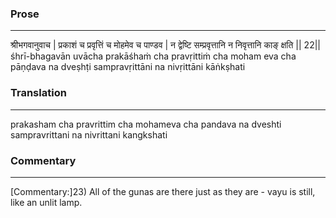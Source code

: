 ### Prose 
 --- 
श्रीभगवानुवाच |
प्रकाशं च प्रवृत्तिं च मोहमेव च पाण्डव |
न द्वेष्टि सम्प्रवृत्तानि न निवृत्तानि काङ् क्षति || 22||
śhrī-bhagavān uvācha
prakāśhaṁ cha pravṛittiṁ cha moham eva cha pāṇḍava
na dveṣhṭi sampravṛittāni na nivṛittāni kāṅkṣhati

### Translation 
 --- 
prakasham cha pravrittim cha mohameva cha pandava na dveshti sampravrittani na nivrittani kangkshati

### Commentary 
 --- 
[Commentary:]23) All of the gunas are there just as they are - vayu is still, like an unlit lamp.
